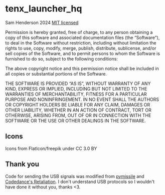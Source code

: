 # tenx_launcher_hq
Sam Henderson 2024 [MIT licensed](https://opensource.org/licenses/MIT)

Permission is hereby granted, free of charge, to any person obtaining a copy of this software and associated documentation files (the “Software”), to deal in the Software without restriction, including without limitation the rights to use, copy, modify, merge, publish, distribute, sublicense, and/or sell copies of the Software, and to permit persons to whom the Software is furnished to do so, subject to the following conditions:

The above copyright notice and this permission notice shall be included in all copies or substantial portions of the Software.

THE SOFTWARE IS PROVIDED “AS IS”, WITHOUT WARRANTY OF ANY KIND, EXPRESS OR IMPLIED, INCLUDING BUT NOT LIMITED TO THE WARRANTIES OF MERCHANTABILITY, FITNESS FOR A PARTICULAR PURPOSE AND NONINFRINGEMENT. IN NO EVENT SHALL THE AUTHORS OR COPYRIGHT HOLDERS BE LIABLE FOR ANY CLAIM, DAMAGES OR OTHER LIABILITY, WHETHER IN AN ACTION OF CONTRACT, TORT OR OTHERWISE, ARISING FROM, OUT OF OR IN CONNECTION WITH THE SOFTWARE OR THE USE OR OTHER DEALINGS IN THE SOFTWARE.

## Icons
Icons from FlatIcon/freepik under CC 3.0 BY
## Thank you
Code for sending the USB signals was modified from [pymissile](https://code.google.com/archive/p/pymissile/) and [Codedance's Retaliation](https://github.com/codedance/Retaliation). I don't understand USB protocols so I wouldn't have done it without you, thanks <3.
